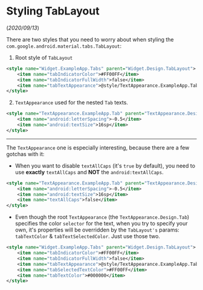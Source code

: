 # Styling TabLayout
(_2020/09/13_)

There are two styles that you need to worry about when styling the `com.google.android.material.tabs.TabLayout`:

1. Root style of `TabLayout`
```xml
<style name="Widget.ExampleApp.Tabs" parent="Widget.Design.TabLayout">
    <item name="tabIndicatorColor">#FF00FF</item>
    <item name="tabIndicatorFullWidth">false</item>
    <item name="tabTextAppearance">@style/TextAppearance.ExampleApp.Tab</item>
</style>
```

2. `TextAppearance` used for the nested `Tab` texts.
```xml
<style name="TextAppearance.ExampleApp.Tab" parent="TextAppearance.Design.Tab">
    <item name="android:letterSpacing">-0.5</item>
    <item name="android:textSize">16sp</item>
</style>
```
---

The `TextAppearance` one is especially interesting, because there are a few gotchas with it:

* When you want to disable `textAllCaps` (it's `true` by default), you need to use **exactly** `textAllCaps` and **NOT** the `android:textAllCaps`.
```xml
<style name="TextAppearance.ExampleApp.Tab" parent="TextAppearance.Design.Tab">
    <item name="android:letterSpacing">-0.5</item>
    <item name="android:textSize">16sp</item>
    <item name="textAllCaps">false</item>
</style>
```

* Even though the root `TextAppearance` (the `TextAppearance.Design.Tab`) specifies the color `selector` for the text, when you try to specify your own, it's properties will be overridden by the `TabLayout's` params: `tabTextColor` & `tabTextSelectedColor`. Just use those two.

```xml
<style name="Widget.ExampleApp.Tabs" parent="Widget.Design.TabLayout">
    <item name="tabIndicatorColor">#FF00FF</item>
    <item name="tabIndicatorFullWidth">false</item>
    <item name="tabTextAppearance">@style/TextAppearance.ExampleApp.Tab</item>
    <item name="tabSelectedTextColor">#FF00FF</item>
    <item name="tabTextColor">#000000</item>
</style>
```
